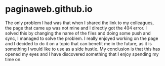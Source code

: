 # paginaweb.github.io
The only problem I had was that when I shared the link to my colleagues, the page that came up was not mine and I directly got the 404 error. I solved this by changing the name of the files and doing some push and sync, I managed to solve the problem. I really enjoyed working on the page and I decided to do it on a topic that can benefit me in the future, as it is something I would like to use as a side hustle. My conclusion is that this has opened my eyes and I have discovered something that I enjoy spending my time on.